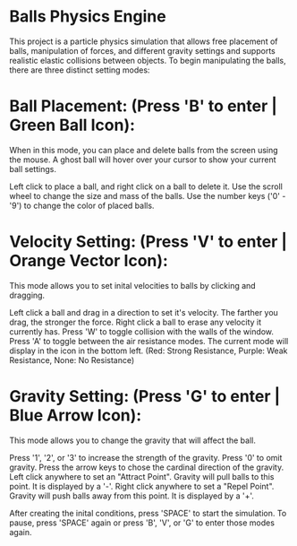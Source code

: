 # Balls Physics Engine

This project is a particle physics simulation that allows free placement of balls, manipulation of forces, and different gravity settings and supports realistic elastic collisions between objects. To begin manipulating the balls, there are three distinct setting modes:

# Ball Placement: (Press 'B' to enter | Green Ball Icon):
When in this mode, you can place and delete balls from the screen using the mouse. A ghost ball will hover over your cursor to show your current ball settings.

Left click to place a ball, and right click on a ball to delete it.
Use the scroll wheel to change the size and mass of the balls.
Use the number keys ('0' - '9') to change the color of placed balls.

# Velocity Setting: (Press 'V' to enter | Orange Vector Icon):
This mode allows you to set inital velocities to balls by clicking and dragging.

Left click a ball and drag in a direction to set it's velocity. The farther you drag, the stronger the force.
Right click a ball to erase any velocity it currently has.
Press 'W' to toggle collision with the walls of the window.
Press 'A' to toggle between the air resistance modes. The current mode will display in the icon in the bottom left. 
(Red: Strong Resistance, Purple: Weak Resistance, None: No Resistance)

# Gravity Setting: (Press 'G' to enter | Blue Arrow Icon):
This mode allows you to change the gravity that will affect the ball.

Press '1', '2', or '3' to increase the strength of the gravity. Press '0' to omit gravity.
Press the arrow keys to chose the cardinal direction of the gravity.
Left click anywhere to set an "Attract Point". Gravity will pull balls to this point. It is displayed by a '-'.
Right click anywhere to set a "Repel Point". Gravity will push balls away from this point. It is displayed by a '+'.


After creating the inital conditions, press 'SPACE' to start the simulation. To pause, press 'SPACE' again or press 'B', 'V', or 'G' to enter those modes again.
